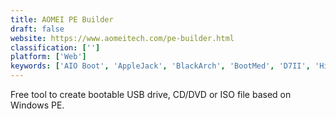 ```yaml
---
title: AOMEI PE Builder
draft: false 
website: https://www.aomeitech.com/pe-builder.html
classification: ['']
platform: ['Web']
keywords: ['AIO Boot', 'AppleJack', 'BlackArch', 'BootMed', 'D7II', 'Hirens BootCD', 'Knoppix', 'Make_PE3', 'SharpBoot', 'SystemRescueCd', 'UBCD4Win', 'Ultimate Boot CD', 'Win10PE SE', 'Win8PE SE', 'WinToUSB', 'Winbuilder', 'Windows Assessment and Deployment Kit', 'multiPE']
---
```

Free tool to create bootable USB drive, CD/DVD or ISO file based on Windows PE.